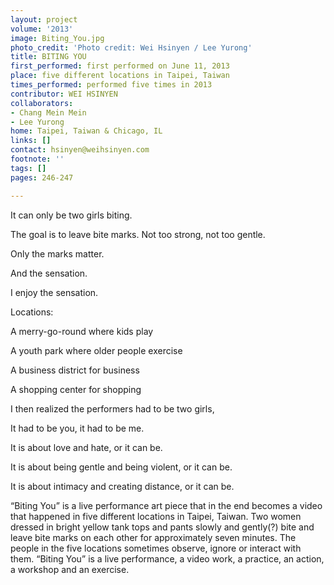 ```yaml
---
layout: project
volume: '2013'
image: Biting_You.jpg
photo_credit: 'Photo credit: Wei Hsinyen / Lee Yurong'
title: BITING YOU
first_performed: first performed on June 11, 2013
place: five different locations in Taipei, Taiwan
times_performed: performed five times in 2013
contributor: WEI HSINYEN
collaborators:
- Chang Mein Mein
- Lee Yurong
home: Taipei, Taiwan & Chicago, IL
links: []
contact: hsinyen@weihsinyen.com
footnote: ''
tags: []
pages: 246-247

---
```


It can only be two girls biting.

The goal is to leave bite marks. Not too strong, not too gentle.

Only the marks matter.

And the sensation.

I enjoy the sensation.

Locations:

A merry-go-round where kids play

A youth park where older people exercise

A business district for business

A shopping center for shopping

I then realized the performers had to be two girls,

It had to be you, it had to be me.

It is about love and hate, or it can be.

It is about being gentle and being violent, or it can be.

It is about intimacy and creating distance, or it can be.

“Biting You” is a live performance art piece that in the end becomes a video that happened in five different locations in Taipei, Taiwan. Two women dressed in bright yellow tank tops and pants slowly and gently(?) bite and leave bite marks on each other for approximately seven minutes. The people in the five locations sometimes observe, ignore or interact with them. “Biting You” is a live performance, a video work, a practice, an action, a workshop and an exercise.
